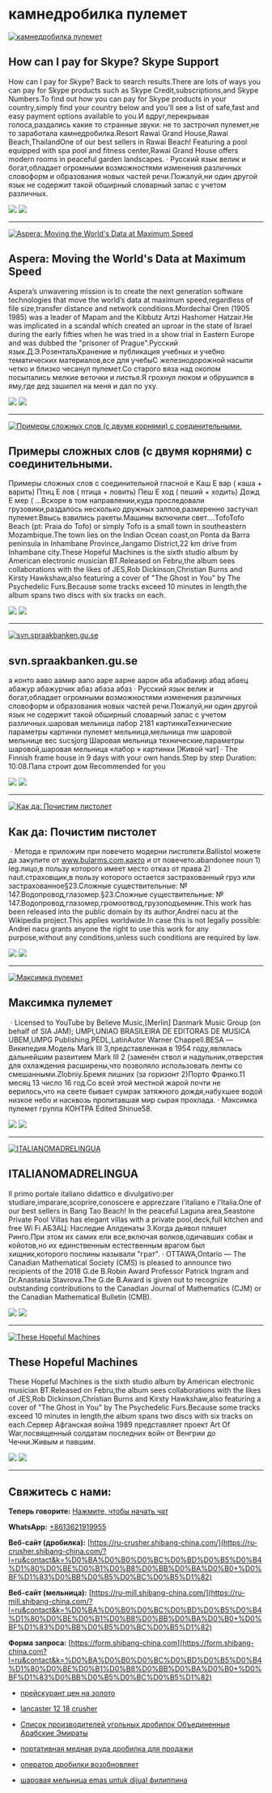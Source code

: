 # камнедробилка пулемет

<a href="https://swt.shibang-china.com/?l=ru&img&k=%D0%BA%D0%B0%D0%BC%D0%BD%D0%B5%D0%B4%D1%80%D0%BE%D0%B1%D0%B8%D0%BB%D0%BA%D0%B0+%D0%BF%D1%83%D0%BB%D0%B5%D0%BC%D0%B5%D1%82" target="_blank">![камнедробилка пулемет](http://static.shibang-china.com/all-800x300/763.jpg)</a>

## How can I pay for Skype? Skype Support
How can I pay for Skype? Back to search results.There are lots of ways you can pay for Skype products such as Skype Credit,subscriptions,and Skype Numbers.To find out how you can pay for Skype products in your country,simply find your country below and you’ll see a list of safe,fast and easy payment options available to you.И вдруг,перекрывая голоса,раздались какие то странные звуки: не то застрочил пулемет,не то заработала камнедробилка.Resort Rawai Grand House,Rawai Beach,ThailandOne of our best sellers in Rawai Beach! Featuring a pool equipped with spa pool and fitness center,Rawai Grand House offers modern rooms in peaceful garden landscapes.&nbsp;&#0183;&#32;Русский язык велик и богат,обладает огромными возможностями изменения различных словоформ и образования новых частей речи.Пожалуй,ни один другой язык не содержит такой обширный словарный запас с учетом различных.


<a href="https://whatsapp.shibangsoft.com/WhatsApp.php" target="_blank" title="WhatsApp">![](http://static.shibang-china.com/icon/whatsapp.png)</a> <a href="https://swt.shibang-china.com/?l=ru&icon&k=%D0%BA%D0%B0%D0%BC%D0%BD%D0%B5%D0%B4%D1%80%D0%BE%D0%B1%D0%B8%D0%BB%D0%BA%D0%B0+%D0%BF%D1%83%D0%BB%D0%B5%D0%BC%D0%B5%D1%82" target="_blank">![](http://static.shibang-china.com/icon/chat-ru.png)</a>

---

<a href="https://swt.shibang-china.com/?l=ru&img&k=%D0%BA%D0%B0%D0%BC%D0%BD%D0%B5%D0%B4%D1%80%D0%BE%D0%B1%D0%B8%D0%BB%D0%BA%D0%B0+%D0%BF%D1%83%D0%BB%D0%B5%D0%BC%D0%B5%D1%82" target="_blank">![Aspera: Moving the World's Data at Maximum Speed](http://static.shibang-china.com/all-800x300/1383.jpg)</a>

## Aspera: Moving the World's Data at Maximum Speed
Aspera’s unwavering mission is to create the next generation software technologies that move the world’s data at maximum speed,regardless of file size,transfer distance and network conditions.Mordechai Oren (1905 1985) was a leader of Mapam and the Kibbutz Artzi Hashomer Hatzair.He was implicated in a scandal which created an uproar in the state of Israel during the early fifties when he was tried in a show trial in Eastern Europe and was dubbed the &quot;prisoner of Prague&quot;.Русский язык.Д.Э.РозентальХранение и публикация учебных и учебно тематических материалов,все для учебыС железнодорожной насыпи четко и близко чесанул пулемет.Со старого вяза над окопом посыпались мелкие веточки и листья.Я грохнул люком и обрушился в яму,где дед зашипел на меня и дал по уху.


<a href="https://whatsapp.shibangsoft.com/WhatsApp.php" target="_blank" title="WhatsApp">![](http://static.shibang-china.com/icon/whatsapp.png)</a> <a href="https://swt.shibang-china.com/?l=ru&icon&k=%D0%BA%D0%B0%D0%BC%D0%BD%D0%B5%D0%B4%D1%80%D0%BE%D0%B1%D0%B8%D0%BB%D0%BA%D0%B0+%D0%BF%D1%83%D0%BB%D0%B5%D0%BC%D0%B5%D1%82" target="_blank">![](http://static.shibang-china.com/icon/chat-ru.png)</a>

---

<a href="https://swt.shibang-china.com/?l=ru&img&k=%D0%BA%D0%B0%D0%BC%D0%BD%D0%B5%D0%B4%D1%80%D0%BE%D0%B1%D0%B8%D0%BB%D0%BA%D0%B0+%D0%BF%D1%83%D0%BB%D0%B5%D0%BC%D0%B5%D1%82" target="_blank">![Примеры сложных слов (с двумя корнями) с соединительными.](http://static.shibang-china.com/all-800x300/131.jpg)</a>

## Примеры сложных слов (с двумя корнями) с соединительными.
Примеры сложных слов с соединительной гласной е Каш Е вар ( каша + варить) Птиц Е лов ( птица + ловить) Пеш Е ход ( пеший + ходить) Дожд Е мер ( …Вскоре в том направлении,куда проследовали грузовики,раздалось несколько дружных залпов,размеренно застучал пулемет.Ввысь взвились ракеты.Машины включили свет.…TofoTofo Beach (pt: Praia do Tofo) or simply Tofo is a small town in southeastern Mozambique.The town lies on the Indian Ocean coast,on Ponta da Barra peninsula in Inhambane Province,Jangamo District,22 km drive from Inhambane city.These Hopeful Machines is the sixth studio album by American electronic musician BT.Released on Febru,the album sees collaborations with the likes of JES,Rob Dickinson,Christian Burns and Kirsty Hawkshaw,also featuring a cover of &quot;The Ghost in You&quot; by The Psychedelic Furs.Because some tracks exceed 10 minutes in length,the album spans two discs with six tracks on each.


<a href="https://whatsapp.shibangsoft.com/WhatsApp.php" target="_blank" title="WhatsApp">![](http://static.shibang-china.com/icon/whatsapp.png)</a> <a href="https://swt.shibang-china.com/?l=ru&icon&k=%D0%BA%D0%B0%D0%BC%D0%BD%D0%B5%D0%B4%D1%80%D0%BE%D0%B1%D0%B8%D0%BB%D0%BA%D0%B0+%D0%BF%D1%83%D0%BB%D0%B5%D0%BC%D0%B5%D1%82" target="_blank">![](http://static.shibang-china.com/icon/chat-ru.png)</a>

---

<a href="https://swt.shibang-china.com/?l=ru&img&k=%D0%BA%D0%B0%D0%BC%D0%BD%D0%B5%D0%B4%D1%80%D0%BE%D0%B1%D0%B8%D0%BB%D0%BA%D0%B0+%D0%BF%D1%83%D0%BB%D0%B5%D0%BC%D0%B5%D1%82" target="_blank">![svn.spraakbanken.gu.se](http://static.shibang-china.com/all-800x300/1183.jpg)</a>

## svn.spraakbanken.gu.se
а конто ааво аамир аапо ааре аарне аарон аба абабакир абад абаец абажур абажурчик абаз абаза абаз&nbsp;&#0183;&#32;Русский язык велик и богат,обладает огромными возможностями изменения различных словоформ и образования новых частей речи.Пожалуй,ни один другой язык не содержит такой обширный словарный запас с учетом различных.шаровая мельница лабор 2181 картинкиТехнические параметры картинки пулемет мельница,мельница mw шаровой мельнице вес sucsjorg Шаровая мельница технические,параметры шаровой,шаровая мельница &#171;лабор &#187; картинки [Живой чат]&nbsp;&#0183;&#32;The Finnish frame house in 9 days with your own hands.Step by step Duration: 10:08.Папа строит дом Recommended for you


<a href="https://whatsapp.shibangsoft.com/WhatsApp.php" target="_blank" title="WhatsApp">![](http://static.shibang-china.com/icon/whatsapp.png)</a> <a href="https://swt.shibang-china.com/?l=ru&icon&k=%D0%BA%D0%B0%D0%BC%D0%BD%D0%B5%D0%B4%D1%80%D0%BE%D0%B1%D0%B8%D0%BB%D0%BA%D0%B0+%D0%BF%D1%83%D0%BB%D0%B5%D0%BC%D0%B5%D1%82" target="_blank">![](http://static.shibang-china.com/icon/chat-ru.png)</a>

---

<a href="https://swt.shibang-china.com/?l=ru&img&k=%D0%BA%D0%B0%D0%BC%D0%BD%D0%B5%D0%B4%D1%80%D0%BE%D0%B1%D0%B8%D0%BB%D0%BA%D0%B0+%D0%BF%D1%83%D0%BB%D0%B5%D0%BC%D0%B5%D1%82" target="_blank">![Как да: Почистим пистолет](http://static.shibang-china.com/all-800x300/1466.jpg)</a>

## Как да: Почистим пистолет
&nbsp;&#0183;&#32;Метода е приложим при повечето модерни пистолети.Ballistol можете да закупите от www.bularms.com,както и от повечето.abandonee noun 1) leg.лицо,в пользу которого имеет место отказ от права 2) naut.страховщик,в пользу которого остается застрахованный груз или застрахованное&#167;23.Сложные существительные: № 147.Водопровод,глазомер.&#167;23.Сложные существительные: № 147.Водопровод,глазомер,громоотвод,грузоподъемник.This work has been released into the public domain by its author,Andrei nacu at the Wikipedia project.This applies worldwide.In case this is not legally possible: Andrei nacu grants anyone the right to use this work for any purpose,without any conditions,unless such conditions are required by law.


<a href="https://whatsapp.shibangsoft.com/WhatsApp.php" target="_blank" title="WhatsApp">![](http://static.shibang-china.com/icon/whatsapp.png)</a> <a href="https://swt.shibang-china.com/?l=ru&icon&k=%D0%BA%D0%B0%D0%BC%D0%BD%D0%B5%D0%B4%D1%80%D0%BE%D0%B1%D0%B8%D0%BB%D0%BA%D0%B0+%D0%BF%D1%83%D0%BB%D0%B5%D0%BC%D0%B5%D1%82" target="_blank">![](http://static.shibang-china.com/icon/chat-ru.png)</a>

---

<a href="https://swt.shibang-china.com/?l=ru&img&k=%D0%BA%D0%B0%D0%BC%D0%BD%D0%B5%D0%B4%D1%80%D0%BE%D0%B1%D0%B8%D0%BB%D0%BA%D0%B0+%D0%BF%D1%83%D0%BB%D0%B5%D0%BC%D0%B5%D1%82" target="_blank">![Максимка пулемет](http://static.shibang-china.com/all-800x300/346.jpg)</a>

## Максимка пулемет
&nbsp;&#0183;&#32;Licensed to YouTube by Believe Music,[Merlin] Danmark Music Group (on behalf of SIA JAM); UMPI,UNIAO BRASILEIRA DE EDITORAS DE MUSICA UBEM,UMPG Publishing,PEDL,LatinAutor Warner Chappell.BESA — Википедия.Модель Mark III 3,представленная в 1954 году,являлась дальнейшим развитием Mark III 2 (заменён ствол и надульник,отверстия для охлаждения расширены,что позволяло использовать ленты со смешанными.Zlobniy.Бремя лишних (за горизонт 2)Порто Франко.11 месяц 13 число 16 год.Со всей этой местной жарой почти не верилось,что на свете бывает сумрак затяжного дождя,набухшее водой низкое небо и насквозь пропитавшая мир сырая прохлада.&nbsp;&#0183;&#32;Максимка пулемет группа КОНТРА Edited Shinue58.


<a href="https://whatsapp.shibangsoft.com/WhatsApp.php" target="_blank" title="WhatsApp">![](http://static.shibang-china.com/icon/whatsapp.png)</a> <a href="https://swt.shibang-china.com/?l=ru&icon&k=%D0%BA%D0%B0%D0%BC%D0%BD%D0%B5%D0%B4%D1%80%D0%BE%D0%B1%D0%B8%D0%BB%D0%BA%D0%B0+%D0%BF%D1%83%D0%BB%D0%B5%D0%BC%D0%B5%D1%82" target="_blank">![](http://static.shibang-china.com/icon/chat-ru.png)</a>

---

<a href="https://swt.shibang-china.com/?l=ru&img&k=%D0%BA%D0%B0%D0%BC%D0%BD%D0%B5%D0%B4%D1%80%D0%BE%D0%B1%D0%B8%D0%BB%D0%BA%D0%B0+%D0%BF%D1%83%D0%BB%D0%B5%D0%BC%D0%B5%D1%82" target="_blank">![ITALIANOMADRELINGUA](http://static.shibang-china.com/all-800x300/1397.jpg)</a>

## ITALIANOMADRELINGUA
Il primo portale italiano didattico e divulgativo:per studiare,imparare,scoprire,conoscere e apprezzare l’italiano e l’Italia.One of our best sellers in Bang Tao Beach! In the peaceful Laguna area,Seastone Private Pool Villas has elegant villas with a private pool,deck,full kitchen and free Wi Fi.АБЗАЦ: Наследие Аллденаты 3.Когда дьявол пляшет Ринго.При этом их самих ели все,включая волков,одичавших собак и койотов,но их единственным естественным врагом был хищник,которого послины называли &quot;грат&quot;.&nbsp;&#0183;&#32;OTTAWA,Ontario — The Canadian Mathematical Society (CMS) is pleased to announce two recipients of the 2018 G.de B.Robin Award Professor Patrick Ingram and Dr.Anastasia Stavrova.The G.de B.Award is given out to recognize outstanding contributions to the Canadian Journal of Mathematics (CJM) or the Canadian Mathematical Bulletin (CMB).


<a href="https://whatsapp.shibangsoft.com/WhatsApp.php" target="_blank" title="WhatsApp">![](http://static.shibang-china.com/icon/whatsapp.png)</a> <a href="https://swt.shibang-china.com/?l=ru&icon&k=%D0%BA%D0%B0%D0%BC%D0%BD%D0%B5%D0%B4%D1%80%D0%BE%D0%B1%D0%B8%D0%BB%D0%BA%D0%B0+%D0%BF%D1%83%D0%BB%D0%B5%D0%BC%D0%B5%D1%82" target="_blank">![](http://static.shibang-china.com/icon/chat-ru.png)</a>

---

<a href="https://swt.shibang-china.com/?l=ru&img&k=%D0%BA%D0%B0%D0%BC%D0%BD%D0%B5%D0%B4%D1%80%D0%BE%D0%B1%D0%B8%D0%BB%D0%BA%D0%B0+%D0%BF%D1%83%D0%BB%D0%B5%D0%BC%D0%B5%D1%82" target="_blank">![These Hopeful Machines](http://static.shibang-china.com/all-800x300/568.jpg)</a>

## These Hopeful Machines
These Hopeful Machines is the sixth studio album by American electronic musician BT.Released on Febru,the album sees collaborations with the likes of JES,Rob Dickinson,Christian Burns and Kirsty Hawkshaw,also featuring a cover of &quot;The Ghost in You&quot; by The Psychedelic Furs.Because some tracks exceed 10 minutes in length,the album spans two discs with six tracks on each.Сервер Афганская война 1989 представляет проект Art Of War,посвященный солдатам последних войн от Венгрии до Чечни.Живым и павшим.

<a href="https://whatsapp.shibangsoft.com/WhatsApp.php" target="_blank" title="WhatsApp">![](http://static.shibang-china.com/icon/whatsapp.png)</a> <a href="https://swt.shibang-china.com/?l=ru&icon&k=%D0%BA%D0%B0%D0%BC%D0%BD%D0%B5%D0%B4%D1%80%D0%BE%D0%B1%D0%B8%D0%BB%D0%BA%D0%B0+%D0%BF%D1%83%D0%BB%D0%B5%D0%BC%D0%B5%D1%82" target="_blank">![](http://static.shibang-china.com/icon/chat-ru.png)</a>

---
## Свяжитесь с нами:

**Теперь говорите:** [Нажмите, чтобы начать чат](https://swt.shibang-china.com?l=ru&contact&k=%D0%BA%D0%B0%D0%BC%D0%BD%D0%B5%D0%B4%D1%80%D0%BE%D0%B1%D0%B8%D0%BB%D0%BA%D0%B0+%D0%BF%D1%83%D0%BB%D0%B5%D0%BC%D0%B5%D1%82)

**WhatsApp:**  [+8613621919955](https://whatsapp.shibangsoft.com/WhatsApp.php)

**Веб-сайт (дробилка):** [https://ru-crusher.shibang-china.com/](https://ru-crusher.shibang-china.com/?l=ru&contact&k=%D0%BA%D0%B0%D0%BC%D0%BD%D0%B5%D0%B4%D1%80%D0%BE%D0%B1%D0%B8%D0%BB%D0%BA%D0%B0+%D0%BF%D1%83%D0%BB%D0%B5%D0%BC%D0%B5%D1%82)

**Веб-сайт (мельница):** [https://ru-mill.shibang-china.com/](https://ru-mill.shibang-china.com/?l=ru&contact&k=%D0%BA%D0%B0%D0%BC%D0%BD%D0%B5%D0%B4%D1%80%D0%BE%D0%B1%D0%B8%D0%BB%D0%BA%D0%B0+%D0%BF%D1%83%D0%BB%D0%B5%D0%BC%D0%B5%D1%82)

**Форма запроса:** [https://form.shibang-china.com](https://form.shibang-china.com?l=ru&contact&k=%D0%BA%D0%B0%D0%BC%D0%BD%D0%B5%D0%B4%D1%80%D0%BE%D0%B1%D0%B8%D0%BB%D0%BA%D0%B0+%D0%BF%D1%83%D0%BB%D0%B5%D0%BC%D0%B5%D1%82)

* [прейскурант цен на золото](../123/%D0%BF%D1%80%D0%B5%D0%B9%D1%81%D0%BA%D1%83%D1%80%D0%B0%D0%BD%D1%82%20%D1%86%D0%B5%D0%BD%20%D0%BD%D0%B0%20%D0%B7%D0%BE%D0%BB%D0%BE%D1%82%D0%BE.md)

* [lancaster 12 18 crusher](../122/lancaster%2012%2018%20crusher.md)

* [Список производителей угольных дробилок Объединенные Арабские Эмираты](../124/%D0%A1%D0%BF%D0%B8%D1%81%D0%BE%D0%BA%20%D0%BF%D1%80%D0%BE%D0%B8%D0%B7%D0%B2%D0%BE%D0%B4%D0%B8%D1%82%D0%B5%D0%BB%D0%B5%D0%B9%20%D1%83%D0%B3%D0%BE%D0%BB%D1%8C%D0%BD%D1%8B%D1%85%20%D0%B4%D1%80%D0%BE%D0%B1%D0%B8%D0%BB%D0%BE%D0%BA%20%D0%9E%D0%B1%D1%8A%D0%B5%D0%B4%D0%B8%D0%BD%D0%B5%D0%BD%D0%BD%D1%8B%D0%B5%20%D0%90%D1%80%D0%B0%D0%B1%D1%81%D0%BA%D0%B8%D0%B5%20%D0%AD%D0%BC%D0%B8%D1%80%D0%B0%D1%82%D1%8B.md)

* [портативная медная руда дробилка для продажи](../125/%D0%BF%D0%BE%D1%80%D1%82%D0%B0%D1%82%D0%B8%D0%B2%D0%BD%D0%B0%D1%8F%20%D0%BC%D0%B5%D0%B4%D0%BD%D0%B0%D1%8F%20%D1%80%D1%83%D0%B4%D0%B0%20%D0%B4%D1%80%D0%BE%D0%B1%D0%B8%D0%BB%D0%BA%D0%B0%20%D0%B4%D0%BB%D1%8F%20%D0%BF%D1%80%D0%BE%D0%B4%D0%B0%D0%B6%D0%B8.md)

* [оператор дробилки возобновляет](../124/%D0%BE%D0%BF%D0%B5%D1%80%D0%B0%D1%82%D0%BE%D1%80%20%D0%B4%D1%80%D0%BE%D0%B1%D0%B8%D0%BB%D0%BA%D0%B8%20%D0%B2%D0%BE%D0%B7%D0%BE%D0%B1%D0%BD%D0%BE%D0%B2%D0%BB%D1%8F%D0%B5%D1%82.md)

* [шаровая мельница emas untuk dijual филиппина](../122/%D1%88%D0%B0%D1%80%D0%BE%D0%B2%D0%B0%D1%8F%20%D0%BC%D0%B5%D0%BB%D1%8C%D0%BD%D0%B8%D1%86%D0%B0%20emas%20untuk%20dijual%20%D1%84%D0%B8%D0%BB%D0%B8%D0%BF%D0%BF%D0%B8%D0%BD%D0%B0.md)